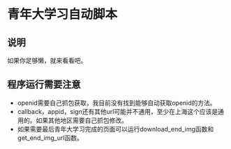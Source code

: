 # 青年大学习自动脚本
## 说明
如果你足够懒，就来看看吧。
## 程序运行需要注意
- openid需要自己抓包获取，我目前没有找到能够自动获取openid的方法。
- callback，appid，sign还有其他url可能并不通用，至少在上海这个应该是通用的。如果其他地区需要自己抓包修改。
- 如果需要最后青年大学习完成的页面可以运行download_end_img函数和get_end_img_url函数。

